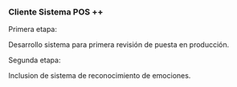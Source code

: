 ### Cliente Sistema POS ++

Primera etapa: 

Desarrollo sistema para primera revisión de puesta en producción. 


Segunda etapa: 

Inclusion de sistema de reconocimiento de emociones.
